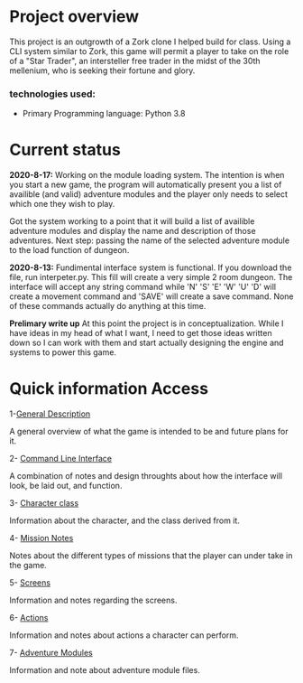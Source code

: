 # Project overview
This project is an outgrowth of a Zork clone I helped build for class. Using a CLI system similar to Zork, this game will permit a player to take on the role of a "Star Trader", an intersteller free trader in the midst of the 30th mellenium, who is seeking their fortune and glory. 

### technologies used:
* Primary Programming language: Python 3.8

# Current status
**2020-8-17:**
Working on the module loading system. The intention is when you start a new game, the program will automatically present you a list of availible (and valid) adventure modules and the player only needs to select which one they wish to play.

Got the system working to a point that it will build a list of availible adventure modules and display the name and description of those adventures. Next step: 
passing the name of the selected adventure module to the load function of dungeon.

**2020-8-13:**
Fundimental interface system is functional. If you download the file, run interpeter.py. This fill will create a very simple 2 room dungeon. The interface will accept any string command while 'N' 'S' 'E' 'W' 'U' 'D' will create a movement command and 'SAVE' will create a save command. None of these commands actually do anything at this time.

**Prelimary write up**
At this point the project is in conceptualization. While I have ideas in my head of what I want, I need to get those ideas written down so I can work with them and start actually designing the engine and systems to power this game.


# Quick information Access 
1-[General Description](https://github.com/TorroesPrime/Star-Trade-Master/blob/master/design/generalDescription.md)

A general overview of what the game is intended to be and future plans for it.

2- [Command Line Interface](https://github.com/TorroesPrime/Star-Trade-Master/blob/master/design/interfaceDescription.md)

A combination of notes and design throughts about how the interface will look, be laid out, and function.

3- [Character class](https://github.com/TorroesPrime/Star-Trade-Master/blob/master/design/characterDescription.md)

Information about the character, and the class derived from it.

4- [Mission Notes](https://github.com/TorroesPrime/Star-Trade-Master/blob/master/design/missionsDescription.md)

Notes about the different types of missions that the player can under take in the game.

5- [Screens](https://github.com/TorroesPrime/Star-Trade-Master/blob/master/design/screenDescription.md)

Information and notes regarding the screens.

6- [Actions](https://github.com/TorroesPrime/Star-Trade-Master/blob/master/design/actions.md)

Information and notes about actions a character can perform.

7- [Adventure Modules](https://github.com/TorroesPrime/Star-Trade-Master/blob/master/design/adventures.md)

Information and note about adventure module files.